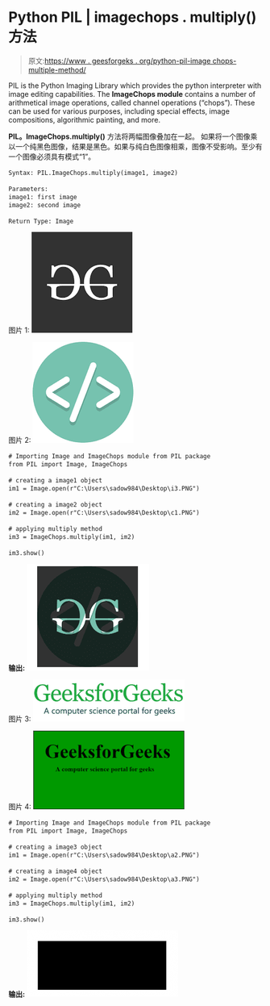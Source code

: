 # Python PIL | imagechops . multiply()方法

> 原文:[https://www . geesforgeks . org/python-pil-image chops-multiple-method/](https://www.geeksforgeeks.org/python-pil-imagechops-multiply-method/)

PIL is the Python Imaging Library which provides the python interpreter with image editing capabilities. The **ImageChops module** contains a number of arithmetical image operations, called channel operations (“chops”). These can be used for various purposes, including special effects, image compositions, algorithmic painting, and more.

**PIL。ImageChops.multiply()** 方法将两幅图像叠加在一起。
如果将一个图像乘以一个纯黑色图像，结果是黑色。如果与纯白色图像相乘，图像不受影响。至少有一个图像必须具有模式“1”。

```
Syntax: PIL.ImageChops.multiply(image1, image2)

Parameters:
image1: first image
image2: second image

Return Type: Image

```

图片 1:
![](img/ef8daf8e2a485f9b7037151469c5affd.png)

图片 2:
![](img/f0a3c29a3d2f68702e80b19a25e320d7.png)

```
# Importing Image and ImageChops module from PIL package 
from PIL import Image, ImageChops

# creating a image1 object
im1 = Image.open(r"C:\Users\sadow984\Desktop\i3.PNG")

# creating a image2 object
im2 = Image.open(r"C:\Users\sadow984\Desktop\c1.PNG")

# applying multiply method
im3 = ImageChops.multiply(im1, im2)

im3.show()
```

**输出:**
![](img/344eb526d5c8356797578b1c5260f28f.png)

图片 3:
![](img/bfecff4b179a2833ca2629d92f01bb09.png)

图片 4:
![](img/0c8810d960c49d8e476e101d6cc1a77a.png)

```
# Importing Image and ImageChops module from PIL package 
from PIL import Image, ImageChops

# creating a image3 object
im1 = Image.open(r"C:\Users\sadow984\Desktop\a2.PNG")

# creating a image4 object
im2 = Image.open(r"C:\Users\sadow984\Desktop\a3.PNG")

# applying multiply method
im3 = ImageChops.multiply(im1, im2)

im3.show()
```

**输出:**
![](img/e025a4a1236f619718fa6d9768be804f.png)